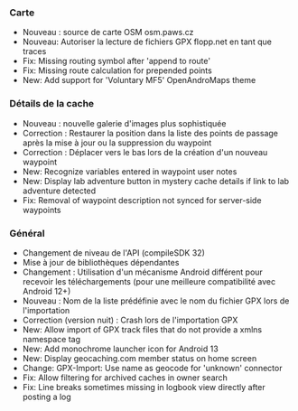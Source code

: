 ### Carte
- Nouveau : source de carte OSM osm.paws.cz
- Nouveau: Autoriser la lecture de fichiers GPX flopp.net en tant que traces
- Fix: Missing routing symbol after 'append to route'
- Fix: Missing route calculation for prepended points
- New: Add support for 'Voluntary MF5' OpenAndroMaps theme

### Détails de la cache
- Nouveau : nouvelle galerie d'images plus sophistiquée
- Correction : Restaurer la position dans la liste des points de passage après la mise à jour ou la suppression du waypoint
- Correction : Déplacer vers le bas lors de la création d'un nouveau waypoint
- New: Recognize variables entered in waypoint user notes
- New: Display lab adventure button in mystery cache details if link to lab adventure detected
- Fix: Removal of waypoint description not synced for server-side waypoints

### Général
- Changement de niveau de l'API (compileSDK 32)
- Mise à jour de bibliothèques dépendantes
- Changement : Utilisation d'un mécanisme Android différent pour recevoir les téléchargements (pour une meilleure compatibilité avec Android 12+)
- Nouveau : Nom de la liste prédéfinie avec le nom du fichier GPX lors de l'importation
- Correction (version nuit) : Crash lors de l'importation GPX
- New: Allow import of GPX track files that do not provide a xmlns namespace tag
- New: Add monochrome launcher icon for Android 13
- New: Display geocaching.com member status on home screen
- Change: GPX-Import: Use name as geocode for 'unknown' connector
- Fix: Allow filtering for archived caches in owner search
- Fix: Line breaks sometimes missing in logbook view directly after posting a log
